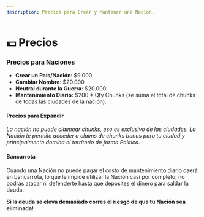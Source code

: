 ```yaml
---
description: Precios para Crear y Mantener una Nación.
---
```


# 💵 Precios

### Precios para Naciones

* **Crear un País/Nación**: $9.000
* **Cambiar Nombre**: $20.000
* **Neutral durante la Guerra**: $20.000
* **Mantenimiento Diario:** $200 \* Qty Chunks (se suma el total de chunks de todas las ciudades de la nación).

#### Precios para Expandir

_La nación no puede claimear chunks, eso es exclusivo de las ciudades. La Nación te permite acceder a claims de chunks bonus para tu ciudad y principalmente domina el territorio de forma Política._

#### Bancarrota

Cuando una Nación no puede pagar el costo de mantenimiento diario caerá en bancarrota, lo que le impide utilizar la Nación casi por completo, no podrás atacar ni defenderte hasta que deposites el dinero para saldar la deuda.

**Si la deuda se eleva demasiado corres el riesgo de que tu Nación sea eliminada!**
